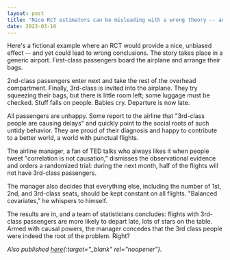 ```yaml
---
layout: post
title: "Nice RCT estimators can be misleading with a wrong theory -- an example"
date: 2023-03-16
---
```


Here's a fictional example where an RCT would provide a nice, unbiased effect -- and yet could lead to wrong conclusions. The story takes place in a generic airport. First-class passengers board the airplane and arrange their bags.

2nd-class passengers enter next and take the rest of the overhead compartment. Finally, 3rd-class is invited into the airplane. They try squeezing their bags, but there is little room left; some luggage must be checked. Stuff falls on people. Babies cry. Departure is now late.

All passengers are unhappy. Some report to the airline that "3rd-class people are causing delays" and quickly point to the social roots of such untidy behavior. They are proud of their diagnosis and happy to contribute to a better world, a world with punctual flights.

The airline manager, a fan of TED talks who always likes it when people tweet "correlation is not causation," dismisses the observational evidence and orders a randomized trial: during the next month, half of the flights will not have 3rd-class passengers.

The manager also decides that everything else, including the number of 1st, 2nd, and 3rd-class seats, should be kept constant on all flights. "Balanced covariates," he whispers to himself.

The results are in, and a team of statisticians concludes: flights with 3rd-class passengers are more likely to depart late, lots of stars on the table. Armed with causal powers, the manager concedes that the 3rd class people were indeed the root of the problem. Right?

*Also published [here](https://twitter.com/tscarelli/status/1647756318583799809?s=20){:target="_blank" rel="noopener"}.*
